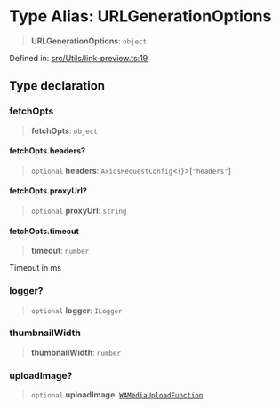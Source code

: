 # Type Alias: URLGenerationOptions

> **URLGenerationOptions**: `object`

Defined in: [src/Utils/link-preview.ts:19](https://github.com/Riders004/Tv/blob/3d6aaf6f3efb499dc9d0ca82bb24083bb45a8478/src/Utils/link-preview.ts#L19)

## Type declaration

### fetchOpts

> **fetchOpts**: `object`

#### fetchOpts.headers?

> `optional` **headers**: `AxiosRequestConfig`\<\{\}\>\[`"headers"`\]

#### fetchOpts.proxyUrl?

> `optional` **proxyUrl**: `string`

#### fetchOpts.timeout

> **timeout**: `number`

Timeout in ms

### logger?

> `optional` **logger**: `ILogger`

### thumbnailWidth

> **thumbnailWidth**: `number`

### uploadImage?

> `optional` **uploadImage**: [`WAMediaUploadFunction`](WAMediaUploadFunction.md)
